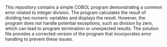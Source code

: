This repository contains a simple COBOL program demonstrating a common error related to integer division. The program calculates the result of dividing two numeric variables and displays the result. However, the program does not handle potential exceptions, such as division by zero, which can lead to program termination or unexpected results. The solution file provides a corrected version of the program that incorporates error handling to prevent these issues. 